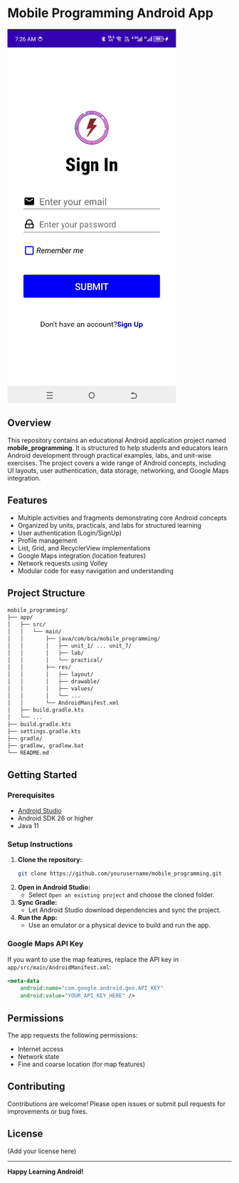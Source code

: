 # Mobile Programming Android App

![App Banner](image.png)

## Overview

This repository contains an educational Android application project named **mobile_programming**. It is structured to help students and educators learn Android development through practical examples, labs, and unit-wise exercises. The project covers a wide range of Android concepts, including UI layouts, user authentication, data storage, networking, and Google Maps integration.

## Features
- Multiple activities and fragments demonstrating core Android concepts
- Organized by units, practicals, and labs for structured learning
- User authentication (Login/SignUp)
- Profile management
- List, Grid, and RecyclerView implementations
- Google Maps integration (location features)
- Network requests using Volley
- Modular code for easy navigation and understanding

## Project Structure
```
mobile_programming/
├── app/
│   ├── src/
│   │   └── main/
│   │       ├── java/com/bca/mobile_programming/
│   │       │   ├── unit_1/ ... unit_7/
│   │       │   ├── lab/
│   │       │   └── practical/
│   │       ├── res/
│   │       │   ├── layout/
│   │       │   ├── drawable/
│   │       │   ├── values/
│   │       │   └── ...
│   │       └── AndroidManifest.xml
│   ├── build.gradle.kts
│   └── ...
├── build.gradle.kts
├── settings.gradle.kts
├── gradle/
├── gradlew, gradlew.bat
└── README.md
```

## Getting Started

### Prerequisites
- [Android Studio](https://developer.android.com/studio)
- Android SDK 26 or higher
- Java 11

### Setup Instructions
1. **Clone the repository:**
   ```bash
   git clone https://github.com/yourusername/mobile_programming.git
   ```
2. **Open in Android Studio:**
   - Select `Open an existing project` and choose the cloned folder.
3. **Sync Gradle:**
   - Let Android Studio download dependencies and sync the project.
4. **Run the App:**
   - Use an emulator or a physical device to build and run the app.

### Google Maps API Key
If you want to use the map features, replace the API key in `app/src/main/AndroidManifest.xml`:
```xml
<meta-data
    android:name="com.google.android.geo.API_KEY"
    android:value="YOUR_API_KEY_HERE" />
```

## Permissions
The app requests the following permissions:
- Internet access
- Network state
- Fine and coarse location (for map features)

## Contributing
Contributions are welcome! Please open issues or submit pull requests for improvements or bug fixes.

## License
(Add your license here)

---

**Happy Learning Android!**